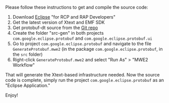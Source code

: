 Please follow these instructions to get and compile the source code:

  1. Download [Eclipse](http://eclipse.org/downloads/index-developer.php) "for RCP and RAP Developers"
  1. Get the latest version of Xtext and EMF SDK
  1. Get protobuf-dt source from the [Git repo](https://code.google.com/p/protobuf-dt/source/checkout)
  1. Create the folder "src-gen" in both projects `com.google.eclipse.protobuf` and `com.google.eclipse.protobuf.ui`
  1. Go to project `com.google.eclipse.protobuf` and navigate to the file `GenerateProtobuf.mwe2` (in the package `com.google.eclipse.protobuf`, in the `src` folder)
  1. Right-click `GenerateProtobuf.mwe2` and select "Run As" > "MWE2 Workflow"

That will generate the Xtext-based infrastructure needed. Now the source code is complete, simply run the project `com.google.eclipse.protobuf` as an "Eclipse Application."

Enjoy!

